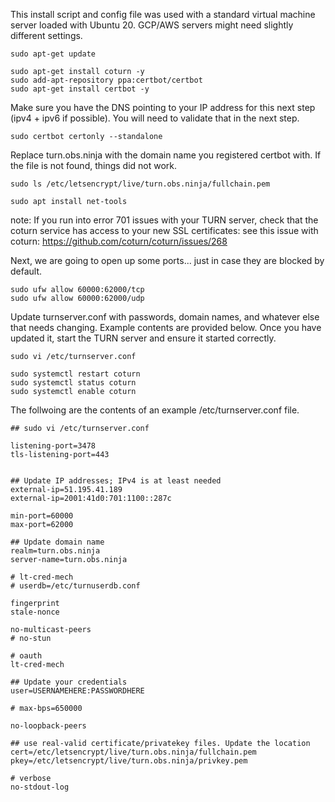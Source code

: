 This install script and config file was used with a standard virtual machine server loaded with Ubuntu 20.  GCP/AWS servers might need slightly different settings.

```
sudo apt-get update
 
sudo apt-get install coturn -y
sudo add-apt-repository ppa:certbot/certbot
sudo apt-get install certbot -y
```
Make sure you have the DNS pointing to your IP address for this next step (ipv4 + ipv6 if possible). You will need to validate that in the next step.
```
sudo certbot certonly --standalone
```
Replace turn.obs.ninja with the domain name you registered certbot with. If the file is not found, things did not work.
```
sudo ls /etc/letsencrypt/live/turn.obs.ninja/fullchain.pem

sudo apt install net-tools
```
note: If you run into error 701 issues with your TURN server, check that the coturn service has access to your new SSL certificates:
see this issue with coturn: https://github.com/coturn/coturn/issues/268

Next, we are going to open up some ports... just in case they are blocked by default.
```
sudo ufw allow 60000:62000/tcp 
sudo ufw allow 60000:62000/udp
```
Update turnserver.conf with passwords, domain names, and whatever else that needs changing.  Example contents are provided below.  Once you have updated it, start the TURN server and ensure it started correctly.
```
sudo vi /etc/turnserver.conf

sudo systemctl restart coturn
sudo systemctl status coturn
sudo systemctl enable coturn

```

The follwoing are the contents of an example /etc/turnserver.conf file.
```
## sudo vi /etc/turnserver.conf

listening-port=3478
tls-listening-port=443


## Update IP addresses; IPv4 is at least needed
external-ip=51.195.41.189
external-ip=2001:41d0:701:1100::287c

min-port=60000
max-port=62000

## Update domain name
realm=turn.obs.ninja
server-name=turn.obs.ninja

# lt-cred-mech
# userdb=/etc/turnuserdb.conf

fingerprint
stale-nonce

no-multicast-peers
# no-stun

# oauth
lt-cred-mech

## Update your credentials
user=USERNAMEHERE:PASSWORDHERE

# max-bps=650000

no-loopback-peers

## use real-valid certificate/privatekey files. Update the location
cert=/etc/letsencrypt/live/turn.obs.ninja/fullchain.pem
pkey=/etc/letsencrypt/live/turn.obs.ninja/privkey.pem

# verbose
no-stdout-log

```


